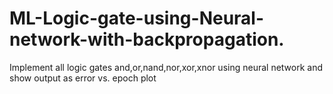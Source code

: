 # ML-Logic-gate-using-Neural-network-with-backpropagation.
Implement all logic gates and,or,nand,nor,xor,xnor using neural network and show output as error vs. epoch plot 
